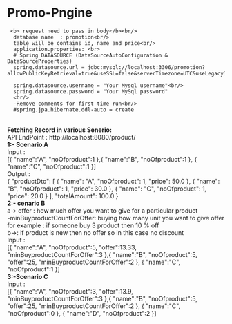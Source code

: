 # Promo-Pngine
     <b> request need to pass in body</b><br/>
      database name  : promotion<br/>
      table will be contains id, name and price<br/>
      application.properties: <br>
      # Spring DATASOURCE (DataSourceAutoConfiguration & DataSourceProperties)
      spring.datasource.url = jdbc:mysql://localhost:3306/promotion?allowPublicKeyRetrieval=true&useSSL=false&serverTimezone=UTC&useLegacyDatetimeCode=false

      spring.datasource.username = "Your Mysql username"<br/>
      spring.datasource.password = "Your MySql password"
      <br/>
      -Remove comments for first time run<br/>
      #spring.jpa.hibernate.ddl-auto = create
  <br/>
<b>Fetching Record  in various Senerio:</b><br/>
     API EndPoint : http://localhost:8080/product/
     <br/>
    <b>1:- Scenario A </b><br/>
    Input  : <br/>
     [{
        "name":"A",
        "noOfproduct":1
    },{
        "name":"B",
        "noOfproduct":1
    },
    {
        "name":"C",
        "noOfproduct":1
    }]
    <br/>
     Output : <br/>
    {
        "productDto": [
            {
                "name": "A",
                "noOfproduct": 1,
                "price": 50.0
            },
            {
                "name": "B",
                "noOfproduct": 1,
                "price": 30.0
            },
            {
                "name": "C",
                "noOfproduct": 1,
                "price": 20.0
            }
        ],
        "totalAmount": 100.0
    }
 <br/>
<b>2:- cenario B </b><br/>
    a-> offer : how much offer you want to give for a particular product<br/>
       -minBuyproductCountForOffer: buying how many unit you want to give offer<br/>
       for example : if someone buy 3 product then 10 % off <br/>
    b->: if product is new then no offer so in this case no discount</br>
    Input  : <br/>
   [{
       "name":"A",
       "noOfproduct":5,
       "offer":13.33,
       "minBuyproductCountForOffer":3
   },{
       "name":"B",
       "noOfproduct":5,
       "offer":25,
       "minBuyproductCountForOffer":2
   },
   {
       "name":"C",
       "noOfproduct":1
   }]
<br/>
<b>3:-Scenario C </b><br/>
  Input  : <br/>
  [{
      "name":"A",
      "noOfproduct":3,
      "offer":13.9,
      "minBuyproductCountForOffer":3
  },{
      "name":"B",
      "noOfproduct":5,
      "offer":25,
      "minBuyproductCountForOffer":2
  },
  {
      "name":"C",
      "noOfproduct":0
  },
  {
      "name":"D",
      "noOfproduct":2
  }]
  <br/>
